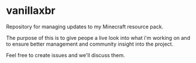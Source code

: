 # vanillaxbr
Repository for managing updates to my Minecraft resource pack.

The purpose of this is to give peope a live look into what i'm working on and to ensure better management and community insight into the project.

Feel free to create issues and we'll discuss them.